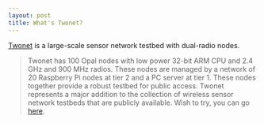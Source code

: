 ```yaml
---
layout: post
title: What's Twonet?
---
```


[Twonet](http://twonet.cs.uh.edu) is a large-scale sensor network testbed with dual-radio nodes. 
>Twonet has 100 Opal nodes with low power 32-bit ARM CPU and 2.4 GHz and 900 MHz radios. These nodes are managed by a network of 20 Raspberry Pi nodes at tier 2 and a PC server at tier 1. These nodes together provide a robust testbed for public access. 
Twonet represents a major addition to the collection of wireless sensor network testbeds that are publicly available. Wish to try, you can go [here](http://twonet.cs.uh.edu/webentry/).
